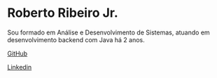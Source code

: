 
# Roberto Ribeiro Jr.

Sou formado em Análise e Desenvolvimento de Sistemas, atuando em desenvolvimento backend com Java há 2 anos.  

[GitHub](https://github.com/robertorj7)

[Linkedin](www.linkedin.com/in/robertorj7)
